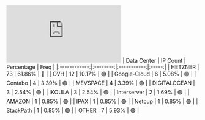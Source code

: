 ![Diagramm](https://github.com/obajay/StateSync-snapshots/blob/main/Projects/Gitopia/1/README.md)
| Data Center | IP Count | Percentage | Freq |
|:------------:|:--------:|:-----------:|:-----:|
| HETZNER | 73 | 61.86% | 🔴 |
| OVH | 12 | 10.17% | 🟢 |
| Google-Cloud | 6 | 5.08% | 🟢 |
| Contabo | 4 | 3.39% | 🟢 |
| MEVSPACE | 4 | 3.39% | 🟢 |
| DIGITALOCEAN | 3 | 2.54% | 🟢 |
| IKOULA | 3 | 2.54% | 🟢 |
| Interserver | 2 | 1.69% | 🟢 |
| AMAZON | 1 | 0.85% | 🟢 |
| IPAX | 1 | 0.85% | 🟢 |
| Netcup | 1 | 0.85% | 🟢 |
| StackPath | 1 | 0.85% | 🟢 |
| OTHER | 7 | 5.93% | 🟢 |